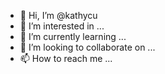 - 👋 Hi, I’m @kathycu
- 👀 I’m interested in ...
- 🌱 I’m currently learning ...
- 💞️ I’m looking to collaborate on ...
- 📫 How to reach me ...

<!---
kathycu/kathycu is a ✨ special ✨ repository because its `README.md` (this file) appears on your GitHub profile.
You can click the Preview link to take a look at your changes.
--->
